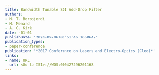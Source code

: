 ```yaml
---
title: Bandwidth Tunable SOI Add-Drop Filter
authors:
- M. T. Boroojerdi
- M. Menard
- A. G. Kirk
date: -01-01
publishDate: '2024-09-06T01:51:46.165864Z'
publication_types:
- paper-conference
publication: '*2017 Conference on Lasers and Electro-Optics (Cleo)*'
links:
- name: URL
  url: <Go to ISI>://WOS:000427296201168
---
```

